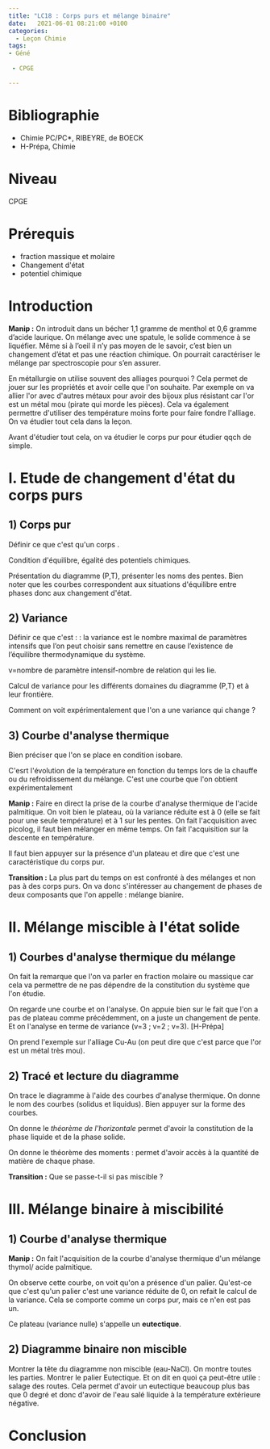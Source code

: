 ```yaml
---
title: "LC18 : Corps purs et mélange binaire"
date:   2021-06-01 08:21:00 +0100
categories:
  - Leçon Chimie
tags:
- Géné
 
 - CPGE

---
```

# Bibliographie

* Chimie PC/PC*, RIBEYRE, de BOECK
* H-Prépa, Chimie

# Niveau 
CPGE

# Prérequis
* fraction massique et molaire
* Changement d'état
* potentiel chimique


# Introduction

**Manip :** On introduit dans un bécher 1,1 gramme de menthol et 0,6 gramme d’acide
laurique. On mélange avec une spatule, le solide commence à se liquéfier. Même si à l’oeil
il n’y pas moyen de le savoir, c’est bien un changement d’état et pas une réaction chimique.
On pourrait caractériser le mélange par spectroscopie pour s’en assurer.

En métallurgie on utilise souvent des alliages pourquoi ? Cela permet de jouer sur les propriétés et avoir celle que l'on souhaite. Par exemple on va allier l'or avec d'autres métaux pour avoir des bijoux plus résistant car l'or est un métal mou (pirate qui morde les pièces). Cela va également permettre d'utiliser des température moins forte pour faire fondre l'alliage. On va étudier tout cela dans la leçon.

Avant d'étudier tout cela, on va étudier le corps pur pour étudier qqch de simple.

# I. Etude de changement d'état du corps purs
## 1) Corps pur
Définir ce que c'est qu'un corps .

Condition d'équilibre, égalité des potentiels chimiques. 

Présentation du diagramme (P,T), présenter les noms des pentes. Bien noter que les courbes correspondent aux situations d'équilibre entre phases donc aux changement d'état.

## 2) Variance
Définir ce que c'est : : la variance est le nombre maximal de paramètres intensifs que l’on peut choisir
sans remettre en cause l’existence de l’équilibre thermodynamique du système. 

v=nombre de paramètre intensif-nombre de relation qui les lie.

Calcul de variance pour les différents domaines du diagramme (P,T) et à leur frontière.

Comment on voit expérimentalement que l'on a une variance qui change ?

## 3) Courbe d'analyse thermique

Bien préciser que l'on se place en condition isobare.

C'esrt l'évolution de la température en fonction du temps lors de la chauffe ou du refroidissement du mélange. C'est une courbe que l'on obtient expérimentalement

**Manip :** Faire en direct la prise de la courbe d'analyse thermique de l'acide palmitique. On voit bien le plateau, où la variance réduite est à 0 (elle se fait pour une seule température) et à 1 sur les pentes. On fait l'acquisition avec picolog, il faut bien mélanger en même temps. On fait l'acquisition sur la descente en température.

Il faut bien appuyer sur la présence d'un plateau et dire que c'est une caractéristique du corps pur.


**Transition :** La plus part du temps on est confronté à des mélanges et non pas à des corps purs. On va donc s'intéresser au changement de phases de deux composants que l'on appelle : mélange bianire.

# II. Mélange miscible à l'état solide
## 1) Courbes d'analyse thermique du mélange
On fait la remarque que l'on va parler en fraction molaire ou massique car cela va permettre de ne pas dépendre de la constitution du système que l'on étudie.

On regarde une courbe et on l'analyse. On appuie bien sur le fait que l'on a pas de plateau comme précédemment, on a juste un changement de pente. Et on l'analyse en terme de variance (v=3 ; v=2 ; v=3). [H-Prépa]

On prend l'exemple sur l'alliage Cu-Au (on peut dire que c'est parce que l'or est un métal très mou).

## 2) Tracé et lecture du diagramme

On trace le diagramme à l'aide des courbes d'analyse thermique. On donne le nom des courbes (solidus et liquidus). 
Bien appuyer sur la forme des courbes.

On donne le *théorème de l'horizontale* permet d'avoir la constitution de la phase liquide et de la phase solide.

On donne le théorème des moments : permet d'avoir accès à la quantité de matière de chaque phase.

**Transition :** Que se passe-t-il si pas miscible ? 

# III. Mélange binaire à miscibilité 
## 1) Courbe d'analyse thermique 
**Manip :** On fait l'acquisition de la courbe d'analyse thermique d'un mélange thymol/ acide palmitique. 

On observe cette courbe, on voit qu'on a présence d'un palier. Qu'est-ce que c'est qu'un palier c'est une variance réduite de 0, on refait le calcul de la variance. Cela se comporte comme un corps pur, mais ce n'en est pas un.

Ce plateau (variance nulle) s'appelle un **eutectique**.

## 2) Diagramme binaire non miscible

Montrer la tête du diagramme non miscible (eau-NaCl). On montre toutes les parties. Montrer le palier Eutectique.
Et on dit en quoi ça peut-être utile : salage des routes. Cela permet d'avoir un eutectique beaucoup plus bas que 0 degré et donc d'avoir de l'eau salé liquide à la température extérieure négative.

# Conclusion
